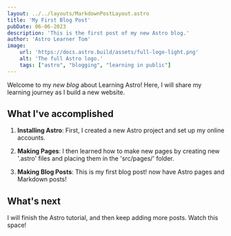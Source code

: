 ```yaml
---
layout: ../../layouts/MarkdownPostLayout.astro
title: 'My First Blog Post'
pubDate: 06-06-2023
description: 'This is the first post of my new Astro blog.'
author: 'Astro Learner Tom'
image:
    url: 'https://docs.astro.build/assets/full-logo-light.png'
    alt: 'The full Astro logo.'
    tags: ["astro", "blogging", "learning in public"]
---
```


Welcome to my _new blog_ about Learning Astro! Here, I will share my learning journey as I build a new website.

## What I've accomplished

1. **Installing Astro**: First, I created a new Astro project and set up my online accounts.

2. **Making Pages**: I then learned how to make new pages by creating new '.astro' files and placing them in the 'src/pages/' folder.

3. **Making Blog Posts**: This is my first blog post!  now have Astro pages and Markdown posts!


## What's next

I will finish the Astro tutorial, and then keep adding more posts. Watch this space!